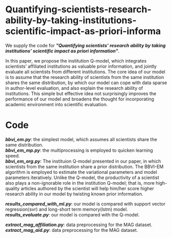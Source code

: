 # Quantifying-scientists-research-ability-by-taking-institutions-scientific-impact-as-priori-informa
We supply the code for ***"Quantifying scientists’ research ability by taking institutions’ scientific impact as priori information"***.  
  
In this paper, we propose the institution Q-model, which integrates scientists’ affiliated institutions as valuable prior information, and jointly evaluate all scientists from different institutions. The core idea of our model is to assume that the research ability of scientists from the same institution shares the same distribution, by which our model can cope with data sparse in author-level evaluation, and also explain the research ability of institutions. This simple but effective idea not surprisingly improves the performance of our model and broadens the thought for incorporating academic environment into scientific evaluation. 


# Code
***bbvi_em.py***:     the simplest model, which assumes all scientists share the same distribution.  
***bbvi_em_mp.py***:  the multiprocessing is employed to quicken learning speed.  
***bbvi_em_org.py***: The instituion Q-model presented in our paper, in which scientists from the same institution share a prior distribution. The BBVI-EM algorithm is employed to estimate the variational parameters and model parameters iteratively. Unlike the Q-model, the productivity of a scientist also plays a non-ignorable role in the institution Q-model; that is, more high-quality articles authored by the scientist will help him/her score higher research ability in our model by twisting known prior information.
  
***results_compared_with_ml.py***: our model is compared with support vector regression(svr) and long-short term memory(lstm) model.  
***results_evaluate.py***: our model is compared with the Q-model. 
  
***extract_mag_affiliation.py***: data preprocessing for the MAG dataset.  
***extract_mag_aid.py***: data preprocessing for the MAG dataset.
